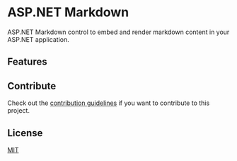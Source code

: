 # ASP.NET Markdown


ASP.NET Markdown control to embed and render markdown content in your ASP.NET application.

## Features


## Contribute

Check out the [contribution guidelines](https://github.com/velyo/aspnet-markdown/blob/master/CONTRIBUTING.md) if you want to contribute to this project.

## License

[MIT](https://github.com/velyo/aspnet-markdown/blob/master/LICENSE)